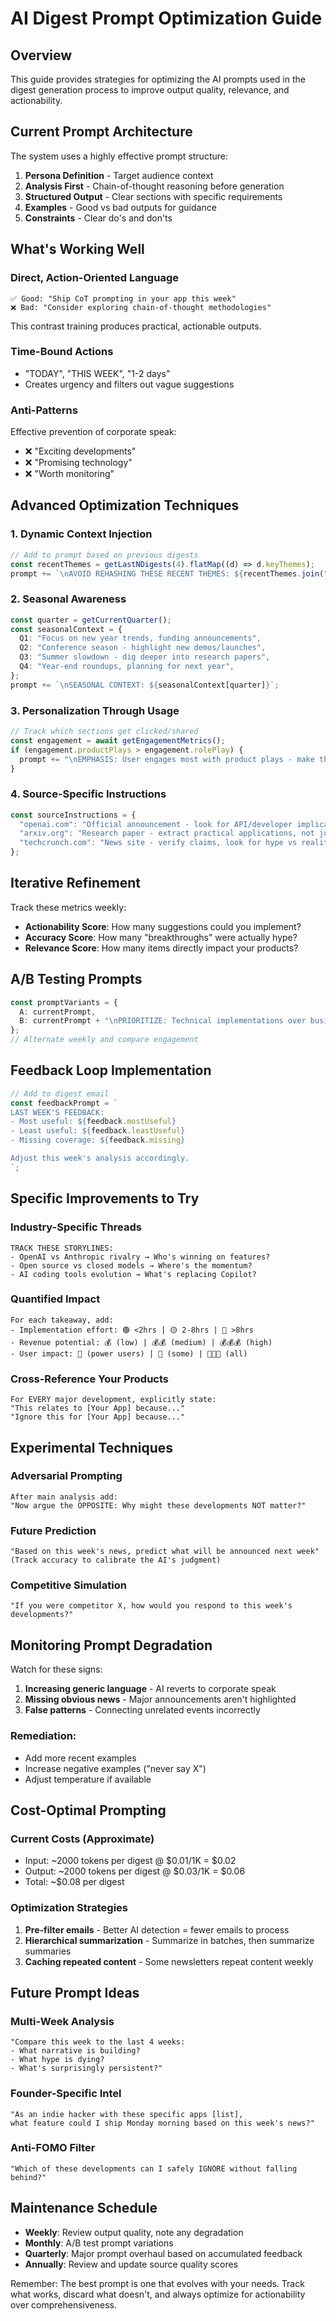 # AI Digest Prompt Optimization Guide

## Overview

This guide provides strategies for optimizing the AI prompts used in the digest generation process to improve output quality, relevance, and actionability.

## Current Prompt Architecture

The system uses a highly effective prompt structure:

1. **Persona Definition** - Target audience context
2. **Analysis First** - Chain-of-thought reasoning before generation
3. **Structured Output** - Clear sections with specific requirements
4. **Examples** - Good vs bad outputs for guidance
5. **Constraints** - Clear do's and don'ts

## What's Working Well

### Direct, Action-Oriented Language

```
✅ Good: "Ship CoT prompting in your app this week"
❌ Bad: "Consider exploring chain-of-thought methodologies"
```

This contrast training produces practical, actionable outputs.

### Time-Bound Actions

- "TODAY", "THIS WEEK", "1-2 days"
- Creates urgency and filters out vague suggestions

### Anti-Patterns

Effective prevention of corporate speak:
- ❌ "Exciting developments"
- ❌ "Promising technology"
- ❌ "Worth monitoring"

## Advanced Optimization Techniques

### 1. Dynamic Context Injection

```typescript
// Add to prompt based on previous digests
const recentThemes = getLastNDigests(4).flatMap((d) => d.keyThemes);
prompt += `\nAVOID REHASHING THESE RECENT THEMES: ${recentThemes.join(", ")}`;
```

### 2. Seasonal Awareness

```typescript
const quarter = getCurrentQuarter();
const seasonalContext = {
  Q1: "Focus on new year trends, funding announcements",
  Q2: "Conference season - highlight new demos/launches",
  Q3: "Summer slowdown - dig deeper into research papers",
  Q4: "Year-end roundups, planning for next year",
};
prompt += `\nSEASONAL CONTEXT: ${seasonalContext[quarter]}`;
```

### 3. Personalization Through Usage

```typescript
// Track which sections get clicked/shared
const engagement = await getEngagementMetrics();
if (engagement.productPlays > engagement.rolePlay) {
  prompt += "\nEMPHASIS: User engages most with product plays - make them extra specific";
}
```

### 4. Source-Specific Instructions

```typescript
const sourceInstructions = {
  "openai.com": "Official announcement - look for API/developer implications",
  "arxiv.org": "Research paper - extract practical applications, not just theory",
  "techcrunch.com": "News site - verify claims, look for hype vs reality",
};
```

## Iterative Refinement

Track these metrics weekly:
- **Actionability Score**: How many suggestions could you implement?
- **Accuracy Score**: How many "breakthroughs" were actually hype?
- **Relevance Score**: How many items directly impact your products?

## A/B Testing Prompts

```typescript
const promptVariants = {
  A: currentPrompt,
  B: currentPrompt + "\nPRIORITIZE: Technical implementations over business news",
};
// Alternate weekly and compare engagement
```

## Feedback Loop Implementation

```typescript
// Add to digest email
const feedbackPrompt = `
LAST WEEK'S FEEDBACK:
- Most useful: ${feedback.mostUseful}
- Least useful: ${feedback.leastUseful}
- Missing coverage: ${feedback.missing}

Adjust this week's analysis accordingly.
`;
```

## Specific Improvements to Try

### Industry-Specific Threads

```
TRACK THESE STORYLINES:
- OpenAI vs Anthropic rivalry → Who's winning on features?
- Open source vs closed models → Where's the momentum?
- AI coding tools evolution → What's replacing Copilot?
```

### Quantified Impact

```
For each takeaway, add:
- Implementation effort: 🟢 <2hrs | 🟡 2-8hrs | 🔴 >8hrs
- Revenue potential: 💰 (low) | 💰💰 (medium) | 💰💰💰 (high)
- User impact: 👤 (power users) | 👥 (some) | 👥👥👥 (all)
```

### Cross-Reference Your Products

```
For EVERY major development, explicitly state:
"This relates to [Your App] because..."
"Ignore this for [Your App] because..."
```

## Experimental Techniques

### Adversarial Prompting

```
After main analysis add:
"Now argue the OPPOSITE: Why might these developments NOT matter?"
```

### Future Prediction

```
"Based on this week's news, predict what will be announced next week"
(Track accuracy to calibrate the AI's judgment)
```

### Competitive Simulation

```
"If you were competitor X, how would you respond to this week's developments?"
```

## Monitoring Prompt Degradation

Watch for these signs:
1. **Increasing generic language** - AI reverts to corporate speak
2. **Missing obvious news** - Major announcements aren't highlighted
3. **False patterns** - Connecting unrelated events incorrectly

### Remediation:
- Add more recent examples
- Increase negative examples ("never say X")
- Adjust temperature if available

## Cost-Optimal Prompting

### Current Costs (Approximate)
- Input: ~2000 tokens per digest @ $0.01/1K = $0.02
- Output: ~2000 tokens per digest @ $0.03/1K = $0.06
- Total: ~$0.08 per digest

### Optimization Strategies
1. **Pre-filter emails** - Better AI detection = fewer emails to process
2. **Hierarchical summarization** - Summarize in batches, then summarize summaries
3. **Caching repeated content** - Some newsletters repeat content weekly

## Future Prompt Ideas

### Multi-Week Analysis
```
"Compare this week to the last 4 weeks:
- What narrative is building?
- What hype is dying?
- What's surprisingly persistent?"
```

### Founder-Specific Intel
```
"As an indie hacker with these specific apps [list],
what feature could I ship Monday morning based on this week's news?"
```

### Anti-FOMO Filter
```
"Which of these developments can I safely IGNORE without falling behind?"
```

## Maintenance Schedule

- **Weekly**: Review output quality, note any degradation
- **Monthly**: A/B test prompt variations
- **Quarterly**: Major prompt overhaul based on accumulated feedback
- **Annually**: Review and update source quality scores

Remember: The best prompt is one that evolves with your needs. Track what works, discard what doesn't, and always optimize for actionability over comprehensiveness.